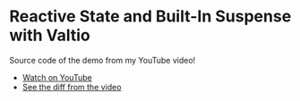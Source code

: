 # Reactive State and Built-In Suspense with Valtio

Source code of the demo from my YouTube video!

- [Watch on YouTube](https://youtu.be/hUi5RcRyhxM)
- [See the diff from the video]()
